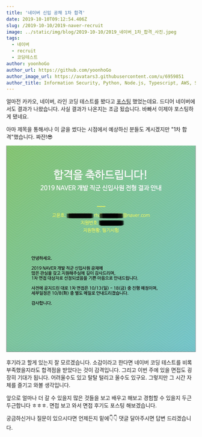 ```yaml
---
title: '네이버 신입 공채 1차 합격'
date: 2019-10-10T09:12:54.406Z
slug: /2019-10-10/2019-naver-recruit
image: ../static/img/blog/2019-10-10/2019_네이버_1차_합격_사진.jpeg
tags:
  - 네이버
  - recruit
  - 코딩테스트
author: yoonhoGo
author_url: https://github.com/yoonhoGo
author_image_url: https://avatars3.githubusercontent.com/u/6959851
author_title: Information Security, Python, Node.js, Typescript, AWS, Serverless, Container(Docker, Kubernetes), GraphQL, OAuth2.0. @witherion
---
```


얼마전 카카오, 네이버, 라인 코딩 테스트를 봤다고 [포스팅](/blog/2019-09-27/test-recruit-2019) 했었는데요. 드디어 네이버에서도 결과가 나왔습니다. 사실 결과가 나온지는 조금 됬습니다. 바빠서 이제야 포스팅하게 됐네요.

<!--truncate-->

아마 제목을 통해서나 이 글을 썼다는 시점에서 예상하신 분들도 계시겠지만 "1차 합격"했습니다. 짜잔!😎

![네이버 1차 합격 사진](../static/img/blog/2019-10-10/2019_네이버_1차_합격_사진.jpeg '네이버 1차 합격 사진')

후기라고 할게 있는지 잘 모르겠습니다. 소감이라고 한다면 네이버 코딩 테스트를 비록 부족했을지라도 합격점을 받았다는 것이 감격입니다. 그리고 이번 주에 있을 면접도 굉장히 기대가 됩니다. 어려울수도 있고 탈탈 털리고 올수도 있구요. 그렇지만 그 시간 자체를 즐기고 와볼 생각입니다.

앞으로 얼마나 더 갈 수 있을지 많은 것들을 보고 배우고 해보고 경험할 수 있을지 두근두근합니다 ㅎㅎㅎ. 면접 보고 와서 면접 후기도 포스팅 해보겠습니다.

궁금하신거나 질문이 있으시다면 언제든지 밑에👇👇 댓글 달아주시면 답변 드리겠습니다.
